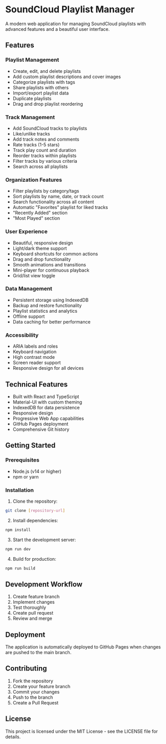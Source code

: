 # SoundCloud Playlist Manager

A modern web application for managing SoundCloud playlists with advanced features and a beautiful user interface.

## Features

### Playlist Management
- Create, edit, and delete playlists
- Add custom playlist descriptions and cover images
- Categorize playlists with tags
- Share playlists with others
- Import/export playlist data
- Duplicate playlists
- Drag and drop playlist reordering

### Track Management
- Add SoundCloud tracks to playlists
- Like/unlike tracks
- Add track notes and comments
- Rate tracks (1-5 stars)
- Track play count and duration
- Reorder tracks within playlists
- Filter tracks by various criteria
- Search across all playlists

### Organization Features
- Filter playlists by category/tags
- Sort playlists by name, date, or track count
- Search functionality across all content
- Automatic "Favorites" playlist for liked tracks
- "Recently Added" section
- "Most Played" section

### User Experience
- Beautiful, responsive design
- Light/dark theme support
- Keyboard shortcuts for common actions
- Drag and drop functionality
- Smooth animations and transitions
- Mini-player for continuous playback
- Grid/list view toggle

### Data Management
- Persistent storage using IndexedDB
- Backup and restore functionality
- Playlist statistics and analytics
- Offline support
- Data caching for better performance

### Accessibility
- ARIA labels and roles
- Keyboard navigation
- High contrast mode
- Screen reader support
- Responsive design for all devices

## Technical Features
- Built with React and TypeScript
- Material-UI with custom theming
- IndexedDB for data persistence
- Responsive design
- Progressive Web App capabilities
- GitHub Pages deployment
- Comprehensive Git history

## Getting Started

### Prerequisites
- Node.js (v14 or higher)
- npm or yarn

### Installation
1. Clone the repository:
```bash
git clone [repository-url]
```

2. Install dependencies:
```bash
npm install
```

3. Start the development server:
```bash
npm run dev
```

4. Build for production:
```bash
npm run build
```

## Development Workflow
1. Create feature branch
2. Implement changes
3. Test thoroughly
4. Create pull request
5. Review and merge

## Deployment
The application is automatically deployed to GitHub Pages when changes are pushed to the main branch.

## Contributing
1. Fork the repository
2. Create your feature branch
3. Commit your changes
4. Push to the branch
5. Create a Pull Request

## License
This project is licensed under the MIT License - see the LICENSE file for details.

